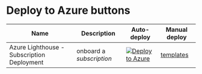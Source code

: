 
# Deploy to Azure buttons

Name | Description   | Auto-deploy   | Manual deploy |
-----| ------------- |--------------- |------- 
| Azure Lighthouse - Subscription Deployment |onboard a *subscription* | [![Deploy to Azure](https://aka.ms/deploytoazurebutton)](https://portal.azure.com/#create/Microsoft.Template/uri/https%3A%2F%2Fraw.githubusercontent.com%2F<your-org>%2F<repo>%2F<branch>%2Fsubscriptions.json?parameterUri=https%3A%2F%2Fraw.githubusercontent.com%2FGraphiteGTCGitHub%2FGraphiteGTCAzureLighthouse%2Fmaster%2Fsubscriptions.parameters.json) | [templates](https://github.com/GraphiteGTCGitHub/GraphiteGTCAzureLighthouse/tree/master/templates/delegated-resource-management/subscription)
